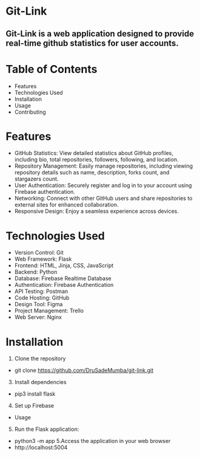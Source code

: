 # Git-Link
## Git-Link is a web application designed to provide real-time github statistics for user accounts. 

# Table of Contents
* Features
* Technologies Used
* Installation
* Usage
* Contributing


# Features
* GitHub Statistics: View detailed statistics about GitHub profiles, including bio, total repositories, followers, following, and location.
* Repository Management: Easily manage repositories, including viewing repository details such as name, description, forks count, and stargazers count.
* User Authentication: Securely register and log in to your account using Firebase authentication.
* Networking: Connect with other GitHub users and share repositories to external sites for enhanced collaboration.
* Responsive Design: Enjoy a seamless experience across devices.


# Technologies Used
* Version Control: Git
* Web Framework: Flask
* Frontend: HTML, Jinja, CSS, JavaScript
* Backend: Python
* Database: Firebase Realtime Database
* Authentication: Firebase Authentication
* API Testing: Postman
* Code Hosting: GitHub
* Design Tool: Figma
* Project Management: Trello
* Web Server: Nginx


# Installation
1. Clone the repository
* git clone https://github.com/DruSadeMumba/git-link.git
3. Install dependencies
 * pip3 install flask
4. Set up Firebase
* Usage
5. Run the Flask application:
* python3 -m app
5.Access the application in your web browser
* http://localhost:5004



